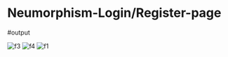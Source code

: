 # Neumorphism-Login/Register-page
#output







![f3](https://user-images.githubusercontent.com/115480641/196057276-c0728a98-63cd-45f7-be50-a7ac1e3b5be9.jpeg)
![f4](https://user-images.githubusercontent.com/115480641/196057283-dd3e6e32-02e9-4486-b275-2970f4d11877.jpeg)
![f1](https://user-images.githubusercontent.com/115480641/196057437-34187171-d85f-40f0-9f79-757f9464b7aa.jpeg)
